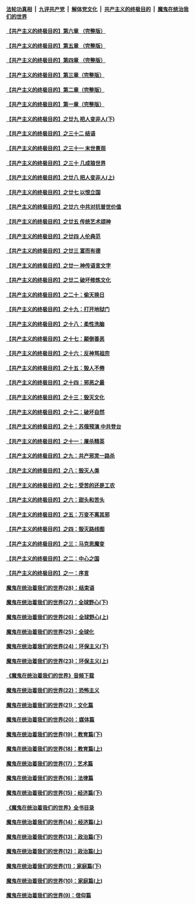 

####  [法轮功真相](../../../../basic/blob/master/README.md?t=06282002) &nbsp;|&nbsp; [九评共产党](../../../../9ping.md/blob/master/README.md?t=06282002) &nbsp;|&nbsp; [解体党文化](../../../../jtdwh.md/blob/master/README.md?t=06282002)  &nbsp;|&nbsp; [共产主义的终极目的](../../../../gczydzjmd.md/blob/master/README.md?t=06282002) &nbsp;|&nbsp; [魔鬼在统治我们的世界](../../../../mgztzwmdsj.md/blob/master/README.md?t=06282002) 

#### [【共产主义的终极目的】第六章 （完整版）](../pages/nsc422/n11428913.md?t=06282002) 

#### [【共产主义的终极目的】第五章 （完整版）](../pages/nsc422/n11428912.md?t=06282002) 

#### [【共产主义的终极目的】第四章 （完整版）](../pages/nsc422/n11428907.md?t=06282002) 

#### [【共产主义的终极目的】第三章（完整版）](../pages/nsc422/n11428848.md?t=06282002) 

#### [【共产主义的终极目的】第二章（完整版）](../pages/nsc422/n11428831.md?t=06282002) 

#### [【共产主义的终极目的】第一章（完整版）](../pages/nsc422/n11417651.md?t=06282002) 

#### [【共产主义的终极目的】之廿九 把人变非人(下)](../pages/nsc422/n11344140.md?t=06282002) 

#### [【共产主义的终极目的】之三十二 结语](../pages/nsc422/n11360535.md?t=06282002) 

#### [【共产主义的终极目的】之三十一 末世景观](../pages/nsc422/n11351129.md?t=06282002) 

#### [【共产主义的终极目的】之三十 几成狼世界](../pages/nsc422/n11348280.md?t=06282002) 

#### [【共产主义的终极目的】之廿八 把人变非人(上)](../pages/nsc422/n11340492.md?t=06282002) 

#### [【共产主义的终极目的】之廿七 以恨立国](../pages/nsc422/n11336944.md?t=06282002) 

#### [【共产主义的终极目的】之廿六 中共对抗普世价值](../pages/nsc422/n11324785.md?t=06282002) 

#### [【共产主义的终极目的】之廿五 传统艺术颂神](../pages/nsc422/n11296396.md?t=06282002) 

#### [【共产主义的终极目的】之廿四 人伦典范](../pages/nsc422/n11296397.md?t=06282002) 

#### [【共产主义的终极目的】之廿三 富而有德](../pages/nsc422/n11283598.md?t=06282002) 

#### [【共产主义的终极目的】之廿一 神传语言文字](../pages/nsc422/n11263265.md?t=06282002) 

#### [【共产主义的终极目的】之廿二 破坏修炼文化](../pages/nsc422/n11245728.md?t=06282002) 

#### [【共产主义的终极目的】之二十：偷天换日](../pages/nsc422/n11238846.md?t=06282002) 

#### [【共产主义的终极目的】之十九：打开地狱门](../pages/nsc422/n11206376.md?t=06282002) 

#### [【共产主义的终极目的】之十八：柔性洗脑](../pages/nsc422/n11199994.md?t=06282002) 

#### [【共产主义的终极目的】之十七：颠倒善恶](../pages/nsc422/n11179782.md?t=06282002) 

#### [【共产主义的终极目的】之十六：反神骂祖宗](../pages/nsc422/n11166798.md?t=06282002) 

#### [【共产主义的终极目的】之十五：毁人不倦](../pages/nsc422/n11166792.md?t=06282002) 

#### [【共产主义的终极目的】之十四：邪恶之最](../pages/nsc422/n11150249.md?t=06282002) 

#### [【共产主义的终极目的】之十三：毁灭文化](../pages/nsc422/n11135227.md?t=06282002) 

#### [【共产主义的终极目的】之十二：破坏自然](../pages/nsc422/n11135214.md?t=06282002) 

#### [【共产主义的终极目的】之十：苏俄预演 中共登台](../pages/nsc422/n11118424.md?t=06282002) 

#### [【共产主义的终极目的】之十一：屠杀精英](../pages/nsc422/n11118442.md?t=06282002) 

#### [【共产主义的终极目的】之九：共产邪灵一路杀](../pages/nsc422/n11114139.md?t=06282002) 

#### [【共产主义的终极目的】之八：毁灭人类](../pages/nsc422/n11108503.md?t=06282002) 

#### [【共产主义的终极目的】之七：受苦的还是工农](../pages/nsc422/n11101809.md?t=06282002) 

#### [【共产主义的终极目的】之六：甜头和苦头](../pages/nsc422/n11096971.md?t=06282002) 

#### [【共产主义的终极目的】之五：万变不离其邪](../pages/nsc422/n11091285.md?t=06282002) 

#### [【共产主义的终极目的】之四：毁灭路线图](../pages/nsc422/n11086284.md?t=06282002) 

#### [【共产主义的终极目的】之三：马克思魔变](../pages/nsc422/n11061941.md?t=06282002) 

#### [【共产主义的终极目的】之二：中心之国](../pages/nsc422/n11047728.md?t=06282002) 

#### [【共产主义的终极目的】之一：序言](../pages/nsc422/n11086077.md?t=06282002) 

#### [魔鬼在统治着我们的世界(28)：结束语](../pages/nsc422/n10936246.md?t=06282002) 

#### [魔鬼在统治着我们的世界(27)：全球野心(下)](../pages/nsc422/n10928319.md?t=06282002) 

#### [魔鬼在统治着我们的世界(26)：全球野心(上)](../pages/nsc422/n10900318.md?t=06282002) 

#### [魔鬼在统治着我们的世界(25)：全球化](../pages/nsc422/n10788205.md?t=06282002) 

#### [魔鬼在统治着我们的世界(24)：环保主义(下)](../pages/nsc422/n10695307.md?t=06282002) 

#### [魔鬼在统治着我们的世界(23)：环保主义(上)](../pages/nsc422/n10688613.md?t=06282002) 

#### [《魔鬼在统治着我们的世界》音频下载](../pages/nsc422/n10635553.md?t=06282002) 

#### [魔鬼在统治着我们的世界(22)：恐怖主义](../pages/nsc422/n10614727.md?t=06282002) 

#### [魔鬼在统治着我们的世界(21)：文化篇](../pages/nsc422/n10597706.md?t=06282002) 

#### [魔鬼在统治着我们的世界(20)：媒体篇](../pages/nsc422/n10586579.md?t=06282002) 

#### [魔鬼在统治着我们的世界(19)：教育篇(下)](../pages/nsc422/n10564808.md?t=06282002) 

#### [魔鬼在统治着我们的世界(18)：教育篇(上)](../pages/nsc422/n10526970.md?t=06282002) 

#### [魔鬼在统治着我们的世界(17)：艺术篇](../pages/nsc422/n10499093.md?t=06282002) 

#### [魔鬼在统治着我们的世界(16)：法律篇](../pages/nsc422/n10485969.md?t=06282002) 

#### [魔鬼在统治着我们的世界(15)：经济篇(下)](../pages/nsc422/n10469975.md?t=06282002) 

#### [《魔鬼在统治着我们的世界》全书目录](../pages/nsc422/n10464261.md?t=06282002) 

#### [魔鬼在统治着我们的世界(14)：经济篇(上)](../pages/nsc422/n10457370.md?t=06282002) 

#### [魔鬼在统治着我们的世界(13)：政治篇(下)](../pages/nsc422/n10448270.md?t=06282002) 

#### [魔鬼在统治着我们的世界(12)：政治篇(上)](../pages/nsc422/n10444576.md?t=06282002) 

#### [魔鬼在统治着我们的世界(11)：家庭篇(下)](../pages/nsc422/n10440961.md?t=06282002) 

#### [魔鬼在统治着我们的世界(10)：家庭篇(上)](../pages/nsc422/n10435448.md?t=06282002) 

#### [魔鬼在统治着我们的世界(9)：信仰篇](../pages/nsc422/n10432159.md?t=06282002) 

